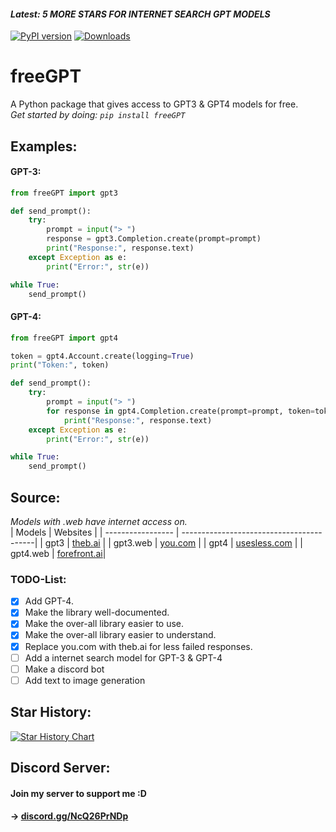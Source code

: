#### *Latest: 5 MORE STARS FOR INTERNET SEARCH GPT MODELS*
[![PyPI version](https://badge.fury.io/py/freeGPT.svg)](https://badge.fury.io/py/freeGPT)
[![Downloads](https://static.pepy.tech/personalized-badge/freeGPT?period=month&units=international_system&left_color=grey&right_color=brightgreen&left_text=Downloads)](https://pepy.tech/project/freeGPT)
# freeGPT
A Python package that gives access to GPT3 &amp; GPT4 models for free.
<br>
*Get started by doing: `pip install freeGPT`*

## Examples:

#### GPT-3:

```python
from freeGPT import gpt3

def send_prompt():
    try:
        prompt = input("> ")
        response = gpt3.Completion.create(prompt=prompt)
        print("Response:", response.text)
    except Exception as e:
        print("Error:", str(e))

while True:
    send_prompt()
```
#### GPT-4:

```python
from freeGPT import gpt4

token = gpt4.Account.create(logging=True)
print("Token:", token) 

def send_prompt():
    try:
        prompt = input("> ")
        for response in gpt4.Completion.create(prompt=prompt, token=token):
            print("Response:", response.text)
    except Exception as e:
        print("Error:", str(e))

while True:
    send_prompt()
```

## Source:
*Models with .web have internet access on.*
<br>
| Models            | Websites                                 |
| ----------------- | -----------------------------------------|
| gpt3              | [theb.ai](https://theb.ai)               |
| gpt3.web          | [you.com](https://you.com)               |
| gpt4              | [usesless.com](https://ai.usesless.com)  |
| gpt4.web          | [forefront.ai](https://chat.forefront.ai)|

### TODO-List:
- [x] Add GPT-4.
- [x] Make the library well-documented.
- [x] Make the over-all library easier to use.
- [x] Make the over-all library easier to understand.
- [x] Replace you.com with theb.ai for less failed responses.
- [ ] Add a internet search model for GPT-3 & GPT-4
- [ ] Make a discord bot
- [ ] Add text to image generation

## Star History:
[![Star History Chart](https://api.star-history.com/svg?repos=Ruu3f/freeGPT&type=Date)](https://github.com/Ruu3f/freeGPT/stargazers)

## Discord Server:
#### Join my server to support me :D
#### -> [discord.gg/NcQ26PrNDp](https://discord.gg/NcQ26PrNDp)

